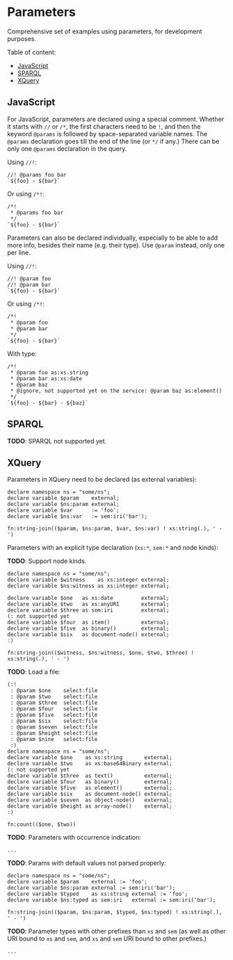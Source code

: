 # Parameters

Comprehensive set of examples using parameters, for development purposes.

Table of content:

- [JavaScript](#javascript)
- [SPARQL](#sparql)
- [XQuery](#xquery)

## JavaScript

For JavaScript, parameters are declared using a special comment.  Whether it
starts with `//` or `/*`, the first characters need to be `!`, and then the
keyword `@params` is followed by space-separated variable names.  The `@params`
declaration goes till the end of the line (or `*/` if any.)  There can be only
one `@params` declaration in the query.

Using `//!`:

```sjs
//! @params foo bar
`${foo} - ${bar}`
```

Or using `/*!`:

```sjs
/*!
 * @params foo bar
 */
`${foo} - ${bar}`
```

Parameters can also be declared individually, especially to be able to add more
info, besides their name (e.g. their type).  Use `@param` instead, only one per
line.

Using `//!`:

```sjs
//! @param foo
//! @param bar
`${foo} - ${bar}`
```

Or using `/*!`:

```sjs
/*!
 * @param foo
 * @param bar
 */
`${foo} - ${bar}`
```

With type:

```sjs
/*!
 * @param foo as:xs.string
 * @param bar as:xs:date
 * @param baz
 * @ignore, not supported yet on the service: @param baz as:element()
 */
`${foo} - ${bar} - ${baz}`
```

## SPARQL

**TODO**: SPARQL not supported yet.

## XQuery

Parameters in XQuery need to be declared (as external variables):

```xqy
declare namespace ns = "some/ns";
declare variable $param    external;
declare variable $ns:param external;
declare variable $var      := 'foo';
declare variable $ns:var   := sem:iri('bar');

fn:string-join(($param, $ns:param, $var, $ns:var) ! xs:string(.), ' - ')
```

Parameters with an explicit type declaration (`xs:*`, `sem:*` and node kinds):

**TODO**: Support node kinds.

```xqy
declare namespace ns = "some/ns";
declare variable $witness    as xs:integer external;
declare variable $ns:witness as xs:integer external;

declare variable $one   as xs:date         external;
declare variable $two   as xs:anyURI       external;
declare variable $three as sem:iri         external;
(: not supported yet
declare variable $four  as item()          external;
declare variable $five  as binary()        external;
declare variable $six   as document-node() external;
:)

fn:string-join(($witness, $ns:witness, $one, $two, $three) ! xs:string(.), ' - ')
```

**TODO**: Load a file:

```xqy
(:!
 : @param $one    select:file
 : @param $two    select:file
 : @param $three  select:file
 : @param $four   select:file
 : @param $five   select:file
 : @param $six    select:file
 : @param $seven  select:file
 : @param $height select:file
 : @param $nine   select:file
 :)
declare namespace ns = "some/ns";
declare variable $one    as xs:string       external;
declare variable $two    as xs:base64Binary external;
(: not supported yet
declare variable $three  as text()          external;
declare variable $four   as binary()        external;
declare variable $five   as element()       external;
declare variable $six    as document-node() external;
declare variable $seven  as object-node()   external;
declare variable $height as array-node()    external;
:)

fn:count(($one, $two))
```

**TODO**: Parameters with occurrence indication:

```
...
```

**TODO**: Params with default values not parsed properly:

```xqy
declare namespace ns = "some/ns";
declare variable $param    external := 'foo';
declare variable $ns:param external := sem:iri('bar');
declare variable $typed    as xs:string external := 'foo';
declare variable $ns:typed as sem:iri   external := sem:iri('bar');

fn:string-join(($param, $ns:param, $typed, $ns:typed) ! xs:string(.), ' - ')
```

**TODO**: Parameter types with other prefixes than `xs` and `sem` (as well as
other URI bound to `xs` and `sem`, and `xs` and `sem` URI bound to other
prefixes.)

```
...
```
